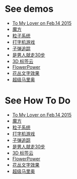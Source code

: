 # See demos

- [To My Lover on Feb.14 2015][0.0]
- [魔方][1.0]
- [粒子系统][2.0]
- [打字机游戏][3.0]
- [子弹追踪][4.0]
- [是男人就走30步][5.0]
- [3D 标签云][6.0]
- [FlowerPower][7.0]
- [花丛文字效果][8.0]
- [超级马里奥][9.0]

[0.0]: http://hanzichi.github.io/canvas/LoveOn20150214/
[1.0]: http://hanzichi.github.io/canvas/%E9%AD%94%E6%96%B9/
[2.0]: http://hanzichi.github.io/canvas/%E7%B2%92%E5%AD%90%E7%B3%BB%E7%BB%9F/
[3.0]: http://hanzichi.github.io/canvas/%E6%89%93%E5%AD%97%E6%9C%BA%E6%B8%B8%E6%88%8F/
[4.0]: http://hanzichi.github.io/canvas/%E5%AD%90%E5%BC%B9%E8%BF%BD%E8%B8%AA/
[5.0]: http://hanzichi.github.io/canvas/%E6%98%AF%E7%94%B7%E4%BA%BA%E5%B0%B1%E8%B5%B030%E6%AD%A5/
[6.0]: http://hanzichi.github.io/canvas/3D%20%E6%A0%87%E7%AD%BE%E4%BA%91/
[7.0]: http://hanzichi.github.io/canvas/FlowerPower/
[8.0]: http://hanzichi.github.io/canvas/%E8%8A%B1%E4%B8%9B%E6%96%87%E5%AD%97%E6%95%88%E6%9E%9C/
[9.0]: http://hanzichi.github.io/canvas/superMario/index.htm


# See How To Do

- [To My Lover on Feb.14 2015][0.1]
- [魔方][1.1]
- [粒子系统][2.1]
- [打字机游戏][3.1]
- [子弹追踪][4.1]
- [是男人就走30步][5.1]
- [3D 标签云][6.1]
- [FlowerPower][7.1]
- [花丛文字效果][8.1]
- [超级马里奥][9.1]

[0.1]: http://www.cnblogs.com/zichi/p/4251174.html
[1.1]: http://www.cnblogs.com/zichi/p/4267180.html
[2.1]: http://www.cnblogs.com/zichi/p/4303125.html
[3.1]: http://www.cnblogs.com/zichi/p/4307915.html
[4.1]: http://www.cnblogs.com/zichi/p/4280396.html
[5.1]: http://www.cnblogs.com/zichi/p/4280396.html
[6.1]: http://www.cnblogs.com/zichi/p/4287187.html
[7.1]: http://www.cnblogs.com/zichi/category/627224.html
[8.1]: http://www.cnblogs.com/zichi/category/627224.html
[9.1]: https://github.com/hanzichi/hanzichi.github.io/blob/master/canvas/superMario/%E5%BC%80%E5%8F%91%E7%AC%94%E8%AE%B0.md